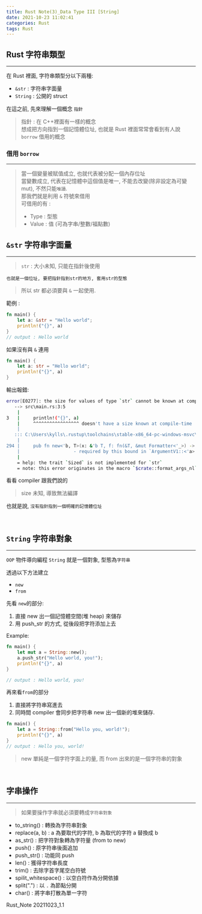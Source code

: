 ```yaml
---
title: Rust Note(3)_Data Type III [String]
date: 2021-10-23 11:02:41
categories: Rust
tags: Rust
---
```


## Rust 字符串類型

---

在 Rust 裡面, 字符串類型分以下兩種:

-   `&str` : 字符串字面量
-   `String` : 公開的 struct

<!--more-->

在這之前, 先來理解一個概念 `指針`

> 指針 : 在 C++裡面有一樣的概念  
> 想成把方向指到一個記憶體位址, 也就是 Rust 裡面常常會看到有人說 `borrow` 借用的概念

### 借用 `borrow`

---

> 當一個變量被賦值成立, 也就代表被分配一個內存位址  
> 當變數成立, 代表在記憶體中這個值是唯一, 不能去改變(除非設定為可變 mut), 不然只能`唯讀`.  
> 那我們就是利用 `&` 符號來借用  
> 可借用的有 :
>
> -   Type : 型態
> -   Value : 值 (可為字串/整數/福點數)

## `&str` 字符串字面量

---

> `str` : 大小未知, 只能在指針後使用

    也就是一個位址, 要把指針指到str的地方, 套用str的型態

> 所以 str 都必須要與 `&` 一起使用.

範例 :

```rust
fn main() {
    let a: &str = "Hello world";
    println!("{}", a)
}
// output : Hello world
```

如果沒有與 `&` 連用

```rust
fn main() {
    let a: str = "Hello world";
    println!("{}", a)
}
```

輸出報錯:

```bash
error[E0277]: the size for values of type `str` cannot be known at compilation time
   --> src\main.rs:3:5
    |
3   |     println!("{}", a)
    |     ^^^^^^^^^^^^^^^^^ doesn't have a size known at compile-time
    |
   ::: C:\Users\kylls\.rustup\toolchains\stable-x86_64-pc-windows-msvc\lib/rustlib/src/rust\library\core\src\fmt\mod.rs:294:20
    |
294 |     pub fn new<'b, T>(x: &'b T, f: fn(&T, &mut Formatter<'_>) -> Result) -> ArgumentV1<'b> {
    |                    - required by this bound in `ArgumentV1::<'a>::new`
    |
    = help: the trait `Sized` is not implemented for `str`
    = note: this error originates in the macro `$crate::format_args_nl` (in Nightly builds, run with -Z macro-backtrace for more info)
```

看看 compiler 跟我們說的

> size 未知, 導致無法編譯

也就是說, `沒有指針指到一個明確的記憶體位址`

</br>

## `String` 字符串對象

---

`OOP` 物件導向編程
`String` 就是一個對象, 型態為`字符串`

透過以下方法建立

-   `new`
-   `from`

先看 `new`的部分:

1. 直接 new 出一個記憶體空間(堆 heap) 來儲存
2. 用 push_str 的方式, 從後段把字符添加上去

Example:

```rust
fn main() {
    let mut a = String::new();
    a.push_str("Hello world, you!");
    println!("{}", a)
}

// output : Hello world, you!
```

再來看`from`的部分

1. 直接將字符串寫進去
2. 同時間 compiler 會同步把字符串 new 出一個新的堆來儲存.

```rust
fn main() {
    let a = String::from("Hello you, world!");
    println!("{}", a)
}
// output : Hello you, world!
```

> new 單純是一個字符字面上的量, 而 from 出來的是一個字符串的對象

</br>

## 字串操作

---

> 如果要操作字串就必須要轉成`字符串對象`

-   to_string() : 轉換為字符串對象
-   replace(a, b) : a 為要取代的字符, b 為取代的字符 a 替換成 b
-   as_str() : 把字符對象轉為字符量 (from to new)
-   push() : 原字符串後面追加
-   push_str() : 功能同 push
-   len() : 獲得字符串長度
-   trim() : 去除字首字尾空白符號
-   spilit_whitespace() : 以空白符作為分開依據
-   split(".") : 以 `.` 為節點分開
-   char() : 將字串打散為單一字符

Rust_Note 20211023_1.1
